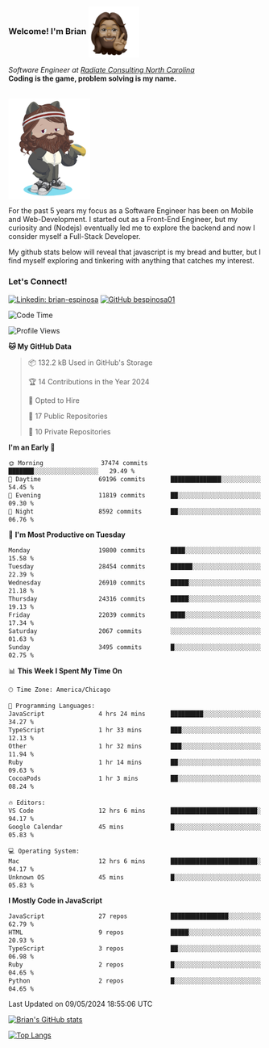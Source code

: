 ###  Welcome! I'm Brian <img align="center" src="https://github.com/bespinosa01/bespinosa01/blob/main/assets/peace-animoji.png" height="100" /></h2>
<p><em>Software Engineer at <a href="https://www.radiateconsulting.coop/north-carolina-tech-coop">Radiate Consulting North Carolina</a>
 <br/>
<!-- </br>Developer Consultant at <a href="https://codethedream.org/">Code The Dream</a> -->
</em> <b>Coding is the game, problem solving is my name.</b></p>

<br/>


 <img align="center" src="https://github.com/bespinosa01/bespinosa01/blob/main/assets/octo-me.png" height="200" /> 
 <p>
 For the past 5 years my focus as a Software Engineer has been on Mobile and Web-Development. I started out as a Front-End Engineer, but my curiosity and (Nodejs) eventually led me to explore the backend and now I consider myself a Full-Stack Developer.
</p>
<p>
 My github stats below will reveal that javascript is my bread and butter, but I find myself exploring and tinkering with anything that catches my interest. 
 </p>
 
 
### Let's Connect!

[![Linkedin: brian-espinosa](https://img.shields.io/badge/-brian--espinosa-blue?style=flat-square&logo=Linkedin&logoColor=white&link=https://www.linkedin.com/in/brian-espinosa/)](https://www.linkedin.com/in/brian-espinosa/)
[![GitHub bespinosa01](https://img.shields.io/github/followers/bespinosa01?label=follow&style=social)](https://github.com/bespinosa01)



<!--START_SECTION:waka-->
![Code Time](http://img.shields.io/badge/Code%20Time-1%2C520%20hrs%2012%20mins-blue)

![Profile Views](http://img.shields.io/badge/Profile%20Views-0-blue)

**🐱 My GitHub Data** 

> 📦 132.2 kB Used in GitHub's Storage 
 > 
> 🏆 14 Contributions in the Year 2024
 > 
> 💼 Opted to Hire
 > 
> 📜 17 Public Repositories 
 > 
> 🔑 10 Private Repositories 
 > 
**I'm an Early 🐤** 

```text
🌞 Morning                37474 commits       ███████░░░░░░░░░░░░░░░░░░   29.49 % 
🌆 Daytime                69196 commits       ██████████████░░░░░░░░░░░   54.45 % 
🌃 Evening                11819 commits       ██░░░░░░░░░░░░░░░░░░░░░░░   09.30 % 
🌙 Night                  8592 commits        ██░░░░░░░░░░░░░░░░░░░░░░░   06.76 % 
```
📅 **I'm Most Productive on Tuesday** 

```text
Monday                   19800 commits       ████░░░░░░░░░░░░░░░░░░░░░   15.58 % 
Tuesday                  28454 commits       ██████░░░░░░░░░░░░░░░░░░░   22.39 % 
Wednesday                26910 commits       █████░░░░░░░░░░░░░░░░░░░░   21.18 % 
Thursday                 24316 commits       █████░░░░░░░░░░░░░░░░░░░░   19.13 % 
Friday                   22039 commits       ████░░░░░░░░░░░░░░░░░░░░░   17.34 % 
Saturday                 2067 commits        ░░░░░░░░░░░░░░░░░░░░░░░░░   01.63 % 
Sunday                   3495 commits        █░░░░░░░░░░░░░░░░░░░░░░░░   02.75 % 
```


📊 **This Week I Spent My Time On** 

```text
🕑︎ Time Zone: America/Chicago

💬 Programming Languages: 
JavaScript               4 hrs 24 mins       █████████░░░░░░░░░░░░░░░░   34.27 % 
TypeScript               1 hr 33 mins        ███░░░░░░░░░░░░░░░░░░░░░░   12.13 % 
Other                    1 hr 32 mins        ███░░░░░░░░░░░░░░░░░░░░░░   11.94 % 
Ruby                     1 hr 14 mins        ██░░░░░░░░░░░░░░░░░░░░░░░   09.63 % 
CocoaPods                1 hr 3 mins         ██░░░░░░░░░░░░░░░░░░░░░░░   08.24 % 

🔥 Editors: 
VS Code                  12 hrs 6 mins       ████████████████████████░   94.17 % 
Google Calendar          45 mins             █░░░░░░░░░░░░░░░░░░░░░░░░   05.83 % 

💻 Operating System: 
Mac                      12 hrs 6 mins       ████████████████████████░   94.17 % 
Unknown OS               45 mins             █░░░░░░░░░░░░░░░░░░░░░░░░   05.83 % 
```

**I Mostly Code in JavaScript** 

```text
JavaScript               27 repos            ████████████████░░░░░░░░░   62.79 % 
HTML                     9 repos             █████░░░░░░░░░░░░░░░░░░░░   20.93 % 
TypeScript               3 repos             ██░░░░░░░░░░░░░░░░░░░░░░░   06.98 % 
Ruby                     2 repos             █░░░░░░░░░░░░░░░░░░░░░░░░   04.65 % 
Python                   2 repos             █░░░░░░░░░░░░░░░░░░░░░░░░   04.65 % 
```




 Last Updated on 09/05/2024 18:55:06 UTC
<!--END_SECTION:waka-->


<!--  Github STATS -->
[![Brian's GitHub stats](https://github-readme-stats.vercel.app/api?username=bespinosa01&hide=stars,contribs&count_private=true&show_icons=true)](https://github.com/anuraghazra/github-readme-stats)

[![Top Langs](https://github-readme-stats.vercel.app/api/top-langs/?username=bespinosa01&layout=compact)](https://github.com/anuraghazra/github-readme-stats)



<!--
**bespinosa01/bespinosa01** is a ✨ _special_ ✨ repository because its `README.md` (this file) appears on your GitHub profile.

Here are some ideas to get you started:

- 🔭 I’m currently working on ...
- 🌱 I’m currently learning ...
- 👯 I’m looking to collaborate on ...
- 🤔 I’m looking for help with ...
- 💬 Ask me about ...
- 📫 How to reach me: ...
- 😄 Pronouns: ...
- ⚡ Fun fact: ...
-->
